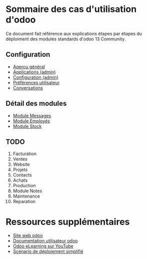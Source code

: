 # Sommaire des cas d'utilisation d'odoo

Ce document fait référence aux explications étapes par étapes du déploiment des modules standards d'odoo 13 Community.

## Configuration

- [Aperçu général](./odoo-overview-fr.md)
- [Applications (admin)](./odoo-applications-fr.md)
- [Configuration (admin)](./odoo-configuration-fr.md)
- [Préférences utilisateur](./odoo-user-preferences-fr.md)
- [Conversations](./odoo-conversations.md)

## Détail des modules

- [Module Messages](./odoo-mod-messages-fr.md)
- [Module Employés](./odoo-mod-employee-fr.md)
- [Module Stock](./odoo-mod-stock-fr.md)

## TODO

1. Facturation 
1. Ventes
1. Website
1. Projets
1. Contacts
1. Achats 
1. Production
1. Module Notes
1. Maintenance 
1. Reparation

# Ressources supplémentaires 


- [Site web odoo](https://www.odoo.com/fr_FR/page/all-apps)
- [Documentation utilisateur odoo](https://www.odoo.com/documentation/user/13.0/fr/index.html)
- [Odoo eLearning sur YouTube](https://www.youtube.com/watch?v=u4uJTeqskxc&list=PL1-aSABtP6AD-t0GEoxMXgCa_qLsHs5PR)
- [Scénario de déploiement simplifié](odoo-deployement-scenario.md)